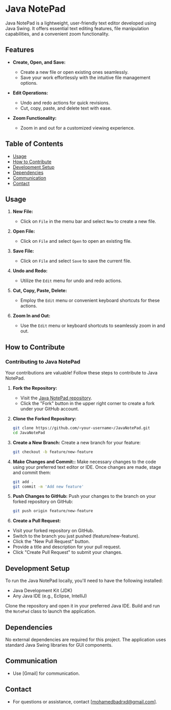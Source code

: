 # Java NotePad

Java NotePad is a lightweight, user-friendly text editor developed using Java Swing. It offers essential text editing features, file manipulation capabilities, and a convenient zoom functionality.

## Features

- **Create, Open, and Save:**
  - Create a new file or open existing ones seamlessly.
  - Save your work effortlessly with the intuitive file management options.

- **Edit Operations:**
  - Undo and redo actions for quick revisions.
  - Cut, copy, paste, and delete text with ease.

- **Zoom Functionality:**
  - Zoom in and out for a customized viewing experience.

## Table of Contents

- [Usage](#usage)
- [How to Contribute](#how-to-contribute)
- [Development Setup](#development-setup)
- [Dependencies](#dependencies)
- [Communication](#communication)
- [Contact](#contact)

## Usage

1. **New File:**
   - Click on `File` in the menu bar and select `New` to create a new file.

2. **Open File:**
   - Click on `File` and select `Open` to open an existing file.

3. **Save File:**
   - Click on `File` and select `Save` to save the current file.

4. **Undo and Redo:**
   - Utilize the `Edit` menu for undo and redo actions.

5. **Cut, Copy, Paste, Delete:**
   - Employ the `Edit` menu or convenient keyboard shortcuts for these actions.

6. **Zoom In and Out:**
   - Use the `Edit` menu or keyboard shortcuts to seamlessly zoom in and out.

## How to Contribute

### Contributing to Java NotePad

Your contributions are valuable! Follow these steps to contribute to Java NotePad.

1. **Fork the Repository:**
   - Visit the [Java NotePad repository]([https://github.com/<your-username>/JavaNotePad](https://github.com/Mochxd/NotePad-App)).
   - Click the "Fork" button in the upper right corner to create a fork under your GitHub account.

2. **Clone the Forked Repository:**
   ```bash
   git clone https://github.com/<your-username>/JavaNotePad.git
   cd JavaNotePad

3. **Create a New Branch:**
Create a new branch for your feature:
   ```bash
   git checkout -b feature/new-feature

4. **Make Changes and Commit::**
Make necessary changes to the code using your preferred text editor or IDE.
Once changes are made, stage and commit them:
    ```bash
    git add .
    git commit -m 'Add new feature'

5. **Push Changes to GitHub:**
Push your changes to the branch on your forked repository on GitHub:
    ```bash
    git push origin feature/new-feature


6. **Create a Pull Request:**

- Visit your forked repository on GitHub.
- Switch to the branch you just pushed (feature/new-feature).
- Click the "New Pull Request" button.
- Provide a title and description for your pull request.
- Click "Create Pull Request" to submit your changes.

## Development Setup

To run the Java NotePad locally, you'll need to have the following installed:

- Java Development Kit (JDK)
- Any Java IDE (e.g., Eclipse, IntelliJ)

Clone the repository and open it in your preferred Java IDE. Build and run the `NotePad` class to launch the application.

## Dependencies

No external dependencies are required for this project. The application uses standard Java Swing libraries for GUI components.

## Communication
- Use [Gmail] for communication.

## Contact
- For questions or assistance, contact [mohamedbadrxd@gmail.com].
